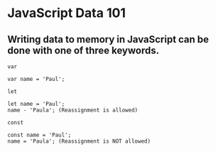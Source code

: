 # JavaScript Data 101
## Writing data to memory in JavaScript can be done with one of three keywords.

`var`
```
var name = 'Paul';
```

`let`
```
let name = 'Paul';
name - 'Paula'; (Reassignment is allowed)
```

`const`
```
const name = 'Paul';
name = 'Paula'; (Reassignment is NOT allowed)
```